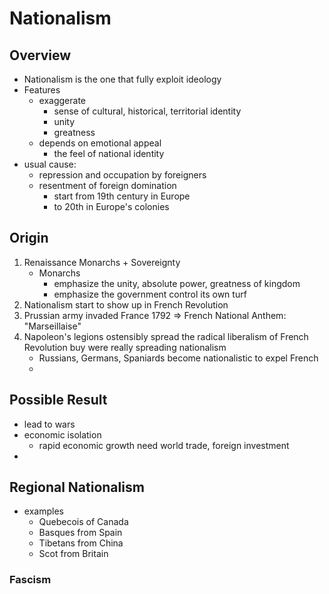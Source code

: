 # Nationalism

## Overview
* Nationalism is the one that fully exploit ideology
* Features
    * exaggerate
        * sense of cultural, historical, territorial identity
        * unity
        * greatness
    * depends on emotional appeal
        * the feel of national identity
* usual cause:
    * repression and occupation by foreigners
    * resentment of foreign domination
        * start from 19th century in Europe
        * to 20th in Europe's colonies


## Origin
1. Renaissance Monarchs + Sovereignty
    * Monarchs
        * emphasize the unity, absolute power, greatness of kingdom
        * emphasize the government control its own turf
2. Nationalism start to show up in French Revolution
3. Prussian army invaded France 1792 => French National Anthem: "Marseillaise"
4. Napoleon's legions ostensibly spread the radical liberalism of French Revolution buy were really spreading nationalism
    * Russians, Germans, Spaniards become nationalistic to expel French
    *  
## Possible Result
* lead to wars
* economic isolation
    * rapid economic growth need world trade, foreign investment
*

## Regional Nationalism
* examples
    * Quebecois of Canada
    * Basques from Spain
    * Tibetans from China
    * Scot from Britain


### Fascism
